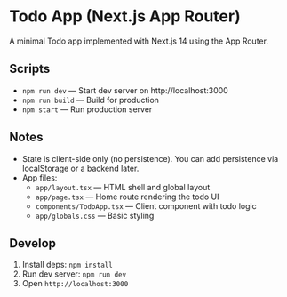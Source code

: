 # Todo App (Next.js App Router)

A minimal Todo app implemented with Next.js 14 using the App Router.

## Scripts

- `npm run dev` — Start dev server on http://localhost:3000
- `npm run build` — Build for production
- `npm start` — Run production server

## Notes

- State is client-side only (no persistence). You can add persistence via localStorage or a backend later.
- App files:
  - `app/layout.tsx` — HTML shell and global layout
  - `app/page.tsx` — Home route rendering the todo UI
  - `components/TodoApp.tsx` — Client component with todo logic
  - `app/globals.css` — Basic styling

## Develop

1. Install deps: `npm install`
2. Run dev server: `npm run dev`
3. Open `http://localhost:3000`

